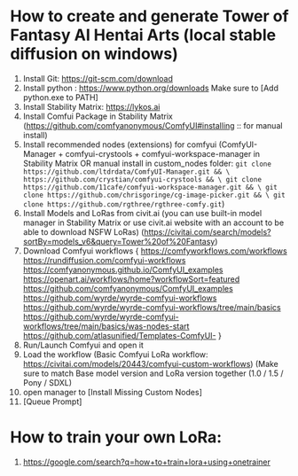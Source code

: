 # How to create and generate Tower of Fantasy AI Hentai Arts (local stable diffusion on windows)
01. Install Git: https://git-scm.com/download
02. Install python : https://www.python.org/downloads
   Make sure to [Add python.exe to PATH]
03. Install Stability Matrix: https://lykos.ai
04. Install Comfui Package in Stability Matrix (https://github.com/comfyanonymous/ComfyUI#installing :: for manual install)
05. Install recommended nodes (extensions) for comfyui (ComfyUI-Manager + comfyui-crystools + comfyui-workspace-manager in Stability Matrix OR manual install in custom_nodes folder: ```git clone https://github.com/ltdrdata/ComfyUI-Manager.git && \ https://github.com/crystian/comfyui-crystools && \ git clone https://github.com/11cafe/comfyui-workspace-manager.git && \ git clone https://github.com/chrisgoringe/cg-image-picker.git && \ git clone https://github.com/rgthree/rgthree-comfy.git```)
06. Install Models and LoRas from civit.ai (you can use built-in model manager in Stability Matrix or use civit.ai website with an account to be able to download NSFW LoRas) (https://civitai.com/search/models?sortBy=models_v6&query=Tower%20of%20Fantasy)
07. Download Comfyui workflows { 
   https://comfyworkflows.com/workflows \
   https://rundiffusion.com/comfyui-workflows \
   https://comfyanonymous.github.io/ComfyUI_examples \
   https://openart.ai/workflows/home?workflowSort=featured \
   https://github.com/comfyanonymous/ComfyUI_examples \
   https://github.com/wyrde/wyrde-comfyui-workflows \
   https://github.com/wyrde/wyrde-comfyui-workflows/tree/main/basics \
   https://github.com/wyrde/wyrde-comfyui-workflows/tree/main/basics/was-nodes-start \
   https://github.com/atlasunified/Templates-ComfyUI- }
08. Run/Launch Comfyui and open it
09. Load the workflow (Basic Comfyui LoRa workflow: https://civitai.com/models/20443/comfyui-custom-workflows)
    (Make sure to match Base model version and LoRa version together (1.0 / 1.5 / Pony / SDXL)
11. open manager to [Install Missing Custom Nodes]
12. [Queue Prompt]

# How to train your own LoRa:
1. https://google.com/search?q=how+to+train+lora+using+onetrainer
